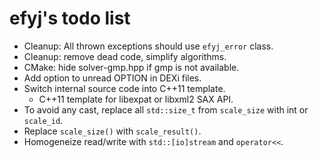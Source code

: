 efyj's todo list
================

- Cleanup: All thrown exceptions should use `efyj_error` class.
- Cleanup: remove dead code, simplify algorithms.
- CMake: hide solver-gmp.hpp if gmp is not available.
- Add option to unread OPTION in DEXi files.
- Switch internal source code into C++11 template.
  - C++11 template for libexpat or libxml2 SAX API.
- To avoid any cast, replace all `std::size_t` from `scale_size` with int or
  `scale_id`.
- Replace `scale_size()` with `scale_result()`.
- Homogeneize read/write with `std::[io]stream` and `operator<<`.